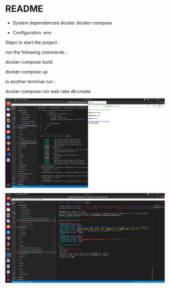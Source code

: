 # README

* System dependencies
docker
docker-compose

* Configuration
.env


Steps to start the project : 

run the following commands :

docker-compose build

docker-compose up

in another terminal run :

docker-compose run web rake db:create

![working installation](https://github.com/omarabdo4/sprints_rails/blob/screenshots/working%20installation.png?raw=true "working installation")

![crud](https://github.com/omarabdo4/sprints_rails/blob/screenshots/crud.png?raw=true "crud")

